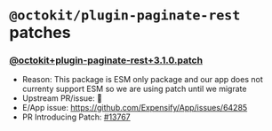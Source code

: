 # `@octokit/plugin-paginate-rest` patches

### [@octokit+plugin-paginate-rest+3.1.0.patch](@octokit+plugin-paginate-rest+3.1.0.patch)

- Reason: This package is ESM only package and our app does not currenty support ESM so we are using patch until we migrate
- Upstream PR/issue: 🛑
- E/App issue: https://github.com/Expensify/App/issues/64285
- PR Introducing Patch: [#13767](https://github.com/Expensify/App/pull/64287)
